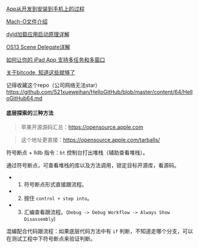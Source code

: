 
[App从开发到安装到手机上的过程](https://blog.csdn.net/ldszw/article/details/111137442)

[Mach-O文件介绍](https://blog.csdn.net/TuGeLe/article/details/81002423)

[dyld加载应用启动原理详解](https://blog.csdn.net/wangletiancsdn/article/details/104740563)

[OS13 Scene Delegate详解](https://juejin.cn/post/6844903993496305671)

[如何让你的 iPad App 支持多任务和多窗口](https://developer.apple.com/cn/news/?id=9nvbn1tp)


[关于bitcode, 知道这些就够了](http://xelz.info/blog/2018/11/24/all-you-need-to-know-about-bitcode/)

记得收藏这个repo（公司网络无法star）https://github.com/521xueweihan/HelloGitHub/blob/master/content/64/HelloGitHub64.md


#### 底层探索的三种方法

> 苹果开源源码汇总：https://opensource.apple.com

> 这个地址更直接：https://opensource.apple.com/tarballs/

符号断点 + lldb 指令：`bt` 控制台打出堆栈（辅助查看堆栈）。

通过符号断点，可查看堆栈的库以及方法调用，锁定目标开源库，看源码。
 - 1. 符号断点形式直接跟流程。
 - 2. 按住 `control + step into`。
 - 3. 汇编查看跟流程。(`Debug -> Debug Workflow -> Always Show Disassembly`)

混编配合代码跟流程：如果底层代码方法中有 `if` 判断，不知道走哪个分支，可以在测试工程中下符号断点来验证判断。
